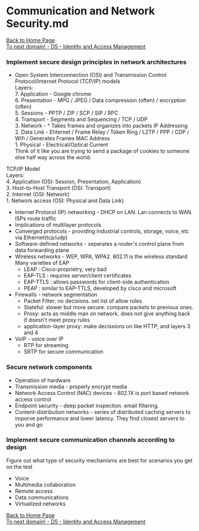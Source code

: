 # Communication and Network Security.md

[Back to Home Page](https://github.com/so87/CISSP-Cheat-Sheet-) <br />
[To next domain! - D5 - Identity and Access Management](https://github.com/so87/CISSP-Cheat-Sheet-/blob/master/D5%20-%20Identity%20and%20Access%20Management.md) <br />

### Implement secure design principles in network architectures
* Open System Interconnection (OSI) and Transmission Control Protocol/Internet Protocol (TCP/IP) models
</br>Layers:
  </br>7. Application  -  Google chrome
  </br>6. Presentation -  MPG / JPEG / Data compression (often) / encryption (often)
  </br>5. Sessions     -  PPTP / ZIP / SCP / SIP / RPC
  </br>4. Transport    -  Segments and Sequencing / TCP / UDP
  </br>3. Network      -  ^ Takes frames and organizes into packets IP Addressing
  </br>2. Data Link    -  Ehternet / Frame Relay / Token Ring / L2TP / PPP / CDP / Wifi / Generates Frames MAC Address
  </br>1. Physical     -  Electrical/Optical Current
</br>Think of it like you are trying to send a package of cookies to someone else half way across the world.

TCP/IP Model
</br>Layers:
  </br>4. Application   (OSI: Session, Presentation, Application)
  </br>3. Host-to-Host Transport (OSI: Transport)
  </br>2. Internet (OSI: Network) 
  </br>1. Network access (OSI: Physical and Data Link)


* Internet Protocol (IP) networking - DHCP on LAN.  Lan connects to WAN. ISPs route traffic
* Implications of multilayer protocols
* Converged protocols - providing industrial controls, storage, voice, etc via Ethernet(tcp/udp)
* Software-defined networks - seperates a router's control plane from data forwarding plane
* Wireless networks - WEP, WPA, WPA2. 802.11 is the wireless standard
Many varieties of EAP
  * LEAP : Cisco-proprietry, very bad
  * EAP-TLS : requires server/client certificates
  * EAP-TTLS : allows passwords for client-side authentication
  * PEAP : similar to EAP-TTLS, developed by cisco and microsoft
* Firewalls - network segmentation
  *  Packet Filter: no decisions. set list of allow rules
  *  Stateful: slower but more secure. compare packets to previous ones. 
  *  Proxy: acts as middle man on network. does not give anything back if doesn't meet proxy rules
  *  application-layer proxy: make decissions on like HTTP, and layers 3 and 4
* VoIP - voice over IP
  * RTP for streaming
  * SRTP for secure communication

### Secure network components
* Operation of hardware
* Transmission media - properly encrypt media
* Network Access Control (NAC) devices - 802.1X is port based network access control
* Endpoint security - deep packet inspection. email filtering. 
* Content-distribution networks - series of distributed caching servers to imporve performance and lower latency. They find closest servers to you and go

### Implement secure communication channels according to design
Figure out what type of security mechanisms are best for scenarios you get on the test
* Voice
* Multimedia collaboration
* Remote access
* Data communications
* Virtualized networks

[Back to Home Page](https://github.com/so87/CISSP-Cheat-Sheet-) <br />
[To next domain! - D5 - Identity and Access Management](https://github.com/so87/CISSP-Cheat-Sheet-/blob/master/D5%20-%20Identity%20and%20Access%20Management.md) <br />
